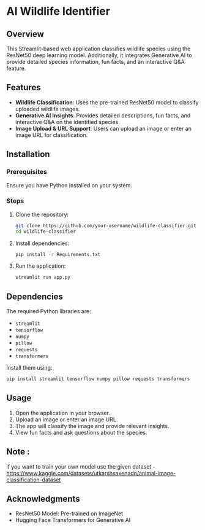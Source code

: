 # AI Wildlife Identifier


## Overview
This Streamlit-based web application classifies wildlife species using the ResNet50 deep learning model. Additionally, it integrates Generative AI to provide detailed species information, fun facts, and an interactive Q&A feature.

## Features
- **Wildlife Classification**: Uses the pre-trained ResNet50 model to classify uploaded wildlife images.
- **Generative AI Insights**: Provides detailed descriptions, fun facts, and interactive Q&A on the identified species.
- **Image Upload & URL Support**: Users can upload an image or enter an image URL for classification.

## Installation
### Prerequisites
Ensure you have Python installed on your system.

### Steps
1. Clone the repository:
   ```bash
   git clone https://github.com/your-username/wildlife-classifier.git
   cd wildlife-classifier
   ```
2. Install dependencies:
   ```bash
   pip install -r Requirements.txt
   ```
3. Run the application:
   ```bash
   streamlit run app.py
   ```

## Dependencies
The required Python libraries are:
- `streamlit`
- `tensorflow`
- `numpy`
- `pillow`
- `requests`
- `transformers`

Install them using:
```bash
pip install streamlit tensorflow numpy pillow requests transformers
```

## Usage
1. Open the application in your browser.
2. Upload an image or enter an image URL.
3. The app will classify the image and provide relevant insights.
4. View fun facts and ask questions about the species.

## Note : 
if you want to train your own model use the given dataset - https://www.kaggle.com/datasets/utkarshsaxenadn/animal-image-classification-dataset
## Acknowledgments
- ResNet50 Model: Pre-trained on ImageNet
- Hugging Face Transformers for Generative AI
  

